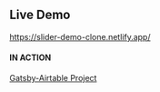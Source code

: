 ## Live Demo
https://slider-demo-clone.netlify.app/

#### IN ACTION

[Gatsby-Airtable Project](https://gatsby-airtable-design-project.netlify.app/)
